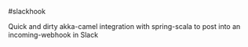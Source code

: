#slackhook

Quick and dirty akka-camel integration with spring-scala to post into an incoming-webhook in Slack